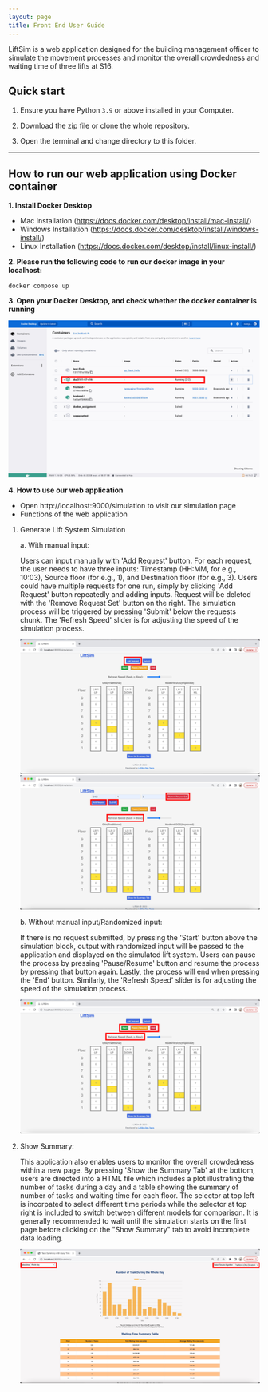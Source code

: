 ```yaml
---
layout: page
title: Front End User Guide
---
```


LiftSim is a web application designed for the building management officer to simulate the movement processes and monitor the overall crowdedness and waiting time of three lifts at S16.

## Quick start

1. Ensure you have Python `3.9` or above installed in your Computer.

2. Download the zip file or clone the whole repository.

3. Open the terminal and change directory to this folder.

--------------------------------------------------------------------------------------------------------------------

## How to run our web application using Docker container

**1. Install Docker Desktop** 
- Mac Installation (https://docs.docker.com/desktop/install/mac-install/)
- Windows Installation (https://docs.docker.com/desktop/install/windows-install/)
- Linux Installation (https://docs.docker.com/desktop/install/linux-install/)

**2. Please run the following code to run our docker image in your localhost:**

```linux 
docker compose up
```

**3. Open your Docker Desktop, and check whether the docker container is running**

<p align="center">
    <img src="https://github.com/jerome-neo/DSA3101-07-S16/blob/front-end/docs/images/Docker.jpg">
</p>

**4. How to use our web application**

- Open http://localhost:9000/simulation to visit our simulation page
- Functions of the web application

1. Generate Lift System Simulation

   a. With manual input:
   
   Users can input manually with 'Add Request' button. For each request, the user needs to have three inputs: Timestamp (HH:MM, for e.g., 10:03), Source floor (for
   e.g., 1), and Destination floor (for e.g., 3). Users could have multiple requests for one run, simply by clicking 'Add Request' button repeatedly and adding
   inputs. Request will be deleted with the 'Remove Request Set' button on the right. The simulation process will be triggered by pressing 'Submit' below the
   requests chunk. The 'Refresh Speed' slider is for adjusting the speed of the simulation process.
   <p align="center">
       <img src="https://github.com/jerome-neo/DSA3101-07-S16/blob/front-end/docs/images/Add Request.jpg">
       <img src="https://github.com/jerome-neo/DSA3101-07-S16/blob/front-end/docs/images/Submit.jpg">
   </p>

   b. Without manual input/Randomized input:
   
   If there is no request submitted, by pressing the 'Start' button above the simulation block, output with randomized input will be passed to the application and
   displayed on the simulated lift system. Users can pause the process by pressing 'Pause/Resume' button and resume the process by pressing that button again.
   Lastly, the process will end when pressing the 'End' button. Similarly, the 'Refresh Speed' slider is for adjusting the speed of the simulation process.
   <p align="center">
       <img src="https://github.com/jerome-neo/DSA3101-07-S16/blob/front-end/docs/images/Start_Pause_End.jpg">
   </p>

2. Show Summary:
   
   This application also enables users to monitor the overall crowdedness within a new page. By pressing 'Show the Summary Tab' at the bottom, users are directed
   into a HTML file which includes a plot illustrating the number of tasks during a day and a table showing the summary of number of tasks and waiting time for each
   floor. The selector at top left is incorpated to select different time periods while the selector at top right is included to switch between different models for
   comparison.
   It is generally recommended to wait until the simulation starts on the first page before clicking on the "Show Summary" tab to avoid incomplete data loading. 
   <p align="center">
       <img src="https://github.com/jerome-neo/DSA3101-07-S16/blob/front-end/docs/images/Summary.jpg">
   </p>
